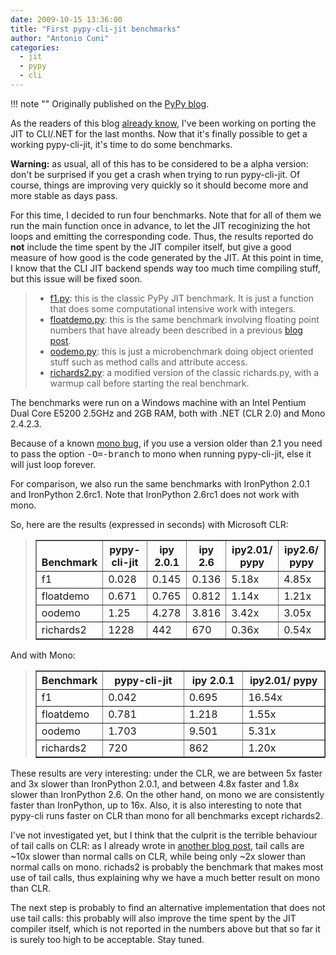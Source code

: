 ```yaml
---
date: 2009-10-15 13:36:00
title: "First pypy-cli-jit benchmarks"
author: "Antonio Cuni"
categories:
  - jit
  - pypy
  - cli
---
```


!!! note ""
    Originally published on the [PyPy blog](https://pypy.org/posts/2009/10/first-pypy-cli-jit-benchmarks-6698484455072589492.html).


<html><body><p>As the readers of this blog <a class="reference external" href="/posts/2008/11/porting-jit-to-cli-part-1-8712941279840156635.html">already know</a>, I've been working on porting the
JIT to CLI/.NET for the last months.  Now that it's finally possible to get a
working pypy-cli-jit, it's time to do some benchmarks.
</p>
<!-- more -->

<p><strong>Warning:</strong> as usual, all of this has to be considered to be a alpha version:
don't be surprised if you get a crash when trying to run pypy-cli-jit.  Of
course, things are improving very quickly so it should become more and more
stable as days pass.</p>
<p>For this time, I decided to run four benchmarks. Note that for all of them we
run the main function once in advance, to let the JIT recoginizing the hot
loops and emitting the corresponding code.  Thus, the results reported do
<strong>not</strong> include the time spent by the JIT compiler itself, but give a good
measure of how good is the code generated by the JIT.  At this point in time,
I know that the CLI JIT backend spends way too much time compiling stuff, but
this issue will be fixed soon.</p>
<blockquote>
<ul class="simple">
<li><a class="reference external" href="https://paste.pocoo.org/show/145050/">f1.py</a>: this is the classic PyPy JIT benchmark. It is just a function
that does some computational intensive work with integers.</li>
<li><a class="reference external" href="https://paste.pocoo.org/show/143243/">floatdemo.py</a>: this is the same benchmark involving floating point
numbers that have already been described in a previous <a class="reference external" href="/posts/2009/10/pypys-jit-now-supports-floats-7003493323596806737.html">blog post</a>.</li>
<li><a class="reference external" href="https://paste.pocoo.org/show/145051/">oodemo.py</a>: this is just a microbenchmark doing object oriented stuff
such as method calls and attribute access.</li>
<li><a class="reference external" href="https://paste.pocoo.org/show/145052/">richards2.py</a>: a modified version of the classic richards.py, with a
warmup call before starting the real benchmark.</li>
</ul>
</blockquote>
<p>The benchmarks were run on a Windows machine with an Intel Pentium Dual Core
E5200 2.5GHz and 2GB RAM, both with .NET (CLR 2.0) and Mono 2.4.2.3.</p>
<p>Because of a known <a class="reference external" href="https://bugzilla.novell.com/show_bug.cgi?id=474718">mono bug</a>, if you use a version older than 2.1 you need
to pass the option <tt class="docutils literal"><span class="pre">-O=-branch</span></tt> to mono when running pypy-cli-jit, else it
will just loop forever.</p>
<p>For comparison, we also run the same benchmarks with IronPython 2.0.1 and
IronPython 2.6rc1.  Note that IronPython 2.6rc1 does not work with mono.</p>
<p>So, here are the results (expressed in seconds) with Microsoft CLR:</p>
<blockquote>
<table border="1" class="docutils">
<colgroup>
<col width="15%">
<col width="20%">
<col width="15%">
<col width="12%">
<col width="20%">
<col width="18%">
</colgroup>
<thead valign="bottom">
<tr><th class="head">Benchmark</th>
<th class="head">pypy-cli-jit</th>
<th class="head">ipy 2.0.1</th>
<th class="head">ipy 2.6</th>
<th class="head">ipy2.01/ pypy</th>
<th class="head">ipy2.6/ pypy</th>
</tr>
</thead>
<tbody valign="top">
<tr><td>f1</td>
<td>0.028</td>
<td>0.145</td>
<td>0.136</td>
<td>5.18x</td>
<td>4.85x</td>
</tr>
<tr><td>floatdemo</td>
<td>0.671</td>
<td>0.765</td>
<td>0.812</td>
<td>1.14x</td>
<td>1.21x</td>
</tr>
<tr><td>oodemo</td>
<td>1.25</td>
<td>4.278</td>
<td>3.816</td>
<td>3.42x</td>
<td>3.05x</td>
</tr>
<tr><td>richards2</td>
<td>1228</td>
<td>442</td>
<td>670</td>
<td>0.36x</td>
<td>0.54x</td>
</tr>
</tbody>
</table>
</blockquote>
<p>And with Mono:</p>
<blockquote>
<table border="1" class="docutils">
<colgroup>
<col width="21%">
<col width="29%">
<col width="21%">
<col width="29%">
</colgroup>
<thead valign="bottom">
<tr><th class="head">Benchmark</th>
<th class="head">pypy-cli-jit</th>
<th class="head">ipy 2.0.1</th>
<th class="head">ipy2.01/ pypy</th>
</tr>
</thead>
<tbody valign="top">
<tr><td>f1</td>
<td>0.042</td>
<td>0.695</td>
<td>16.54x</td>
</tr>
<tr><td>floatdemo</td>
<td>0.781</td>
<td>1.218</td>
<td>1.55x</td>
</tr>
<tr><td>oodemo</td>
<td>1.703</td>
<td>9.501</td>
<td>5.31x</td>
</tr>
<tr><td>richards2</td>
<td>720</td>
<td>862</td>
<td>1.20x</td>
</tr>
</tbody>
</table>
</blockquote>
<p>These results are very interesting: under the CLR, we are between 5x faster
and 3x slower than IronPython 2.0.1, and between 4.8x faster and 1.8x slower
than IronPython 2.6.  On the other hand, on mono we are consistently faster
than IronPython, up to 16x.  Also, it is also interesting to note that
pypy-cli runs faster on CLR than mono for all benchmarks except richards2.</p>
<p>I've not investigated yet, but I think that the culprit is the terrible
behaviour of tail calls on CLR: as I already wrote in <a class="reference external" href="/posts/2008/12/porting-jit-to-cli-part-3-3519327524638923621.html">another blog post</a>,
tail calls are ~10x slower than normal calls on CLR, while being only ~2x
slower than normal calls on mono.  richads2 is probably the benchmark that
makes most use of tail calls, thus explaining why we have a much better result
on mono than CLR.</p>
<p>The next step is probably to find an alternative implementation that does not
use tail calls: this probably will also improve the time spent by the JIT
compiler itself, which is not reported in the numbers above but that so far it
is surely too high to be acceptable. Stay tuned.</p></body></html>